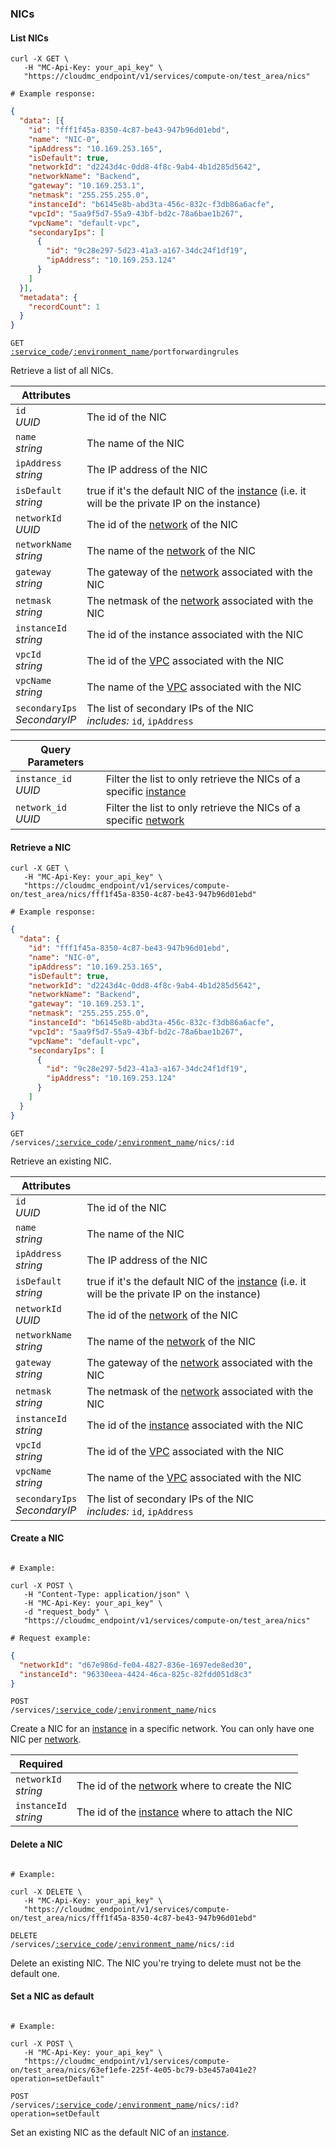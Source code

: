 ### NICs


<!-------------------- LIST NICS -------------------->


#### List NICs


```shell
curl -X GET \
   -H "MC-Api-Key: your_api_key" \
   "https://cloudmc_endpoint/v1/services/compute-on/test_area/nics"

# Example response:
```
```json
{
  "data": [{
    "id": "fff1f45a-8350-4c87-be43-947b96d01ebd",
    "name": "NIC-0",
    "ipAddress": "10.169.253.165",
    "isDefault": true,
    "networkId": "d2243d4c-0dd8-4f8c-9ab4-4b1d285d5642",
    "networkName": "Backend",
    "gateway": "10.169.253.1",
    "netmask": "255.255.255.0",
    "instanceId": "b6145e8b-abd3ta-456c-832c-f3db86a6acfe",
    "vpcId": "5aa9f5d7-55a9-43bf-bd2c-78a6bae1b267",
    "vpcName": "default-vpc",
    "secondaryIps": [
      {
        "id": "9c28e297-5d23-41a3-a167-34dc24f1df19",
        "ipAddress": "10.169.253.124"
      }
    ]
  }],
  "metadata": {
    "recordCount": 1
  }
}
```

<code>GET <a href="#administration-service-connections">:service_code</a>/<a href="#administration-environments">:environment_name</a>/portforwardingrules</code>

Retrieve a list of all NICs.

Attributes | &nbsp;
---------- | -----
`id`<br/>*UUID* | The id of the NIC
`name`<br/>*string* | The name of the NIC
`ipAddress`<br/>*string* | The IP address of the NIC
`isDefault`<br/>*string* | true if it's the default NIC of the [instance](#cloudstack-instances) (i.e. it will be the private IP on the instance)
`networkId`<br/>*UUID* | The id of the [network](#cloudstack-networks) of the NIC
`networkName`<br/>*string* | The name of the [network](#cloudstack-networks) of the NIC
`gateway`<br/>*string* | The gateway of the [network](#cloudstack-networks) associated with the NIC
`netmask`<br/>*string* | The netmask of the [network](#cloudstack-networks) associated with the NIC
`instanceId`<br/>*string* | The id of the instance associated with the NIC
`vpcId`<br/>*string* | The id of the [VPC](#cloudstack-vpcs) associated with the NIC
`vpcName`<br/>*string* | The name of the [VPC](#cloudstack-vpcs) associated with the NIC
`secondaryIps`<br/>*SecondaryIP* | The list of secondary IPs of the NIC<br/>*includes:* `id`, `ipAddress`

Query Parameters | &nbsp;
---------- | -----
`instance_id`<br/>*UUID* | Filter the list to only retrieve the NICs of a specific [instance](#cloudstack-instances)
`network_id`<br/>*UUID* | Filter the list to only retrieve the NICs of a specific [network](#cloudstack-networks)


<!-------------------- RETRIEVE A NIC -------------------->


#### Retrieve a NIC


```shell
curl -X GET \
   -H "MC-Api-Key: your_api_key" \
   "https://cloudmc_endpoint/v1/services/compute-on/test_area/nics/fff1f45a-8350-4c87-be43-947b96d01ebd"

# Example response:
```
```json
{
  "data": {
    "id": "fff1f45a-8350-4c87-be43-947b96d01ebd",
    "name": "NIC-0",
    "ipAddress": "10.169.253.165",
    "isDefault": true,
    "networkId": "d2243d4c-0dd8-4f8c-9ab4-4b1d285d5642",
    "networkName": "Backend",
    "gateway": "10.169.253.1",
    "netmask": "255.255.255.0",
    "instanceId": "b6145e8b-abd3ta-456c-832c-f3db86a6acfe",
    "vpcId": "5aa9f5d7-55a9-43bf-bd2c-78a6bae1b267",
    "vpcName": "default-vpc",
    "secondaryIps": [
      {
        "id": "9c28e297-5d23-41a3-a167-34dc24f1df19",
        "ipAddress": "10.169.253.124"
      }
    ]
  }
}
```

<code>GET /services/<a href="#administration-service-connections">:service_code</a>/<a href="#administration-environments">:environment_name</a>/nics/:id</code>

Retrieve an existing NIC.

Attributes | &nbsp;
---------- | -----
`id`<br/>*UUID* | The id of the NIC
`name`<br/>*string* | The name of the NIC
`ipAddress`<br/>*string* | The IP address of the NIC
`isDefault`<br/>*string* | true if it's the default NIC of the [instance](#cloudstack-instances) (i.e. it will be the private IP on the instance)
`networkId`<br/>*UUID* | The id of the [network](#cloudstack-networks) of the NIC
`networkName`<br/>*string* | The name of the [network](#cloudstack-networks) of the NIC
`gateway`<br/>*string* | The gateway of the [network](#cloudstack-networks) associated with the NIC
`netmask`<br/>*string* | The netmask of the [network](#cloudstack-networks) associated with the NIC
`instanceId`<br/>*string* | The id of the [instance](#cloudstack-instances) associated with the NIC
`vpcId`<br/>*string* | The id of the [VPC](#cloudstack-vpcs) associated with the NIC
`vpcName`<br/>*string* | The name of the [VPC](#cloudstack-vpcs) associated with the NIC
`secondaryIps`<br/>*SecondaryIP* | The list of secondary IPs of the NIC<br/>*includes:* `id`, `ipAddress`


<!-------------------- CREATE A NIC -------------------->


#### Create a NIC


```shell

# Example:

curl -X POST \
   -H "Content-Type: application/json" \
   -H "MC-Api-Key: your_api_key" \
   -d "request_body" \
   "https://cloudmc_endpoint/v1/services/compute-on/test_area/nics"

# Request example:
```
```json
{
  "networkId": "d67e986d-fe04-4827-836e-1697ede8ed30",
  "instanceId": "96330eea-4424-46ca-825c-82fdd051d8c3"
}
```


<code>POST /services/<a href="#administration-service-connections">:service_code</a>/<a href="#administration-environments">:environment_name</a>/nics</code>

Create a NIC for an [instance](#cloudstack-instances) in a specific network. You can only have one NIC per [network](#cloudstack-networks).

Required | &nbsp;
------ | -----------
`networkId`<br/>*string* | The id of the [network](#cloudstack-networks) where to create the NIC
`instanceId`<br/>*string* | The id of the [instance](#cloudstack-instances) where to attach the NIC


<!-------------------- DELETE A NIC -------------------->


#### Delete a NIC


```shell

# Example:

curl -X DELETE \
   -H "MC-Api-Key: your_api_key" \
   "https://cloudmc_endpoint/v1/services/compute-on/test_area/nics/fff1f45a-8350-4c87-be43-947b96d01ebd"
```

<code>DELETE /services/<a href="#administration-service-connections">:service_code</a>/<a href="#administration-environments">:environment_name</a>/nics/:id</code>

Delete an existing NIC. The NIC you're trying to delete must not be the default one.


<!-------------------- SET A NIC AS DEFAULT -------------------->


#### Set a NIC as default


```shell

# Example:

curl -X POST \
   -H "MC-Api-Key: your_api_key" \
   "https://cloudmc_endpoint/v1/services/compute-on/test_area/nics/63ef1efe-225f-4e05-bc79-b3e457a041e2?operation=setDefault"
```

<code>POST /services/<a href="#administration-service-connections">:service_code</a>/<a href="#administration-environments">:environment_name</a>/nics/:id?operation=setDefault</code>

Set an existing NIC as the default NIC of an [instance](#cloudstack-instances).

